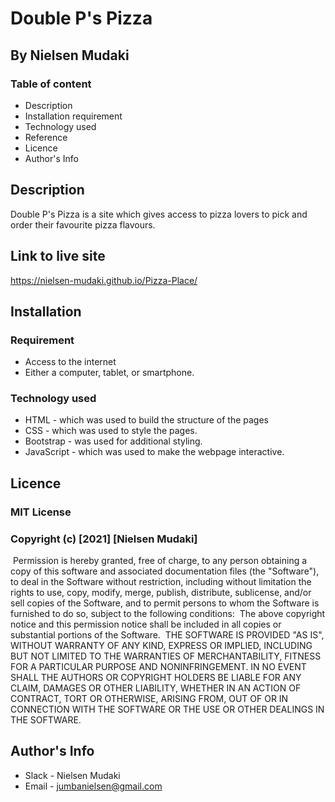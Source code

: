# Double P's Pizza

## By Nielsen Mudaki

### Table of content

* Description
* Installation requirement
* Technology used
* Reference
* Licence
* Author's Info

## Description

Double P's Pizza is a site which gives access to pizza lovers to pick and order their favourite pizza flavours.

## Link to live site

https://nielsen-mudaki.github.io/Pizza-Place/

## Installation

### Requirement

* Access to the internet
* Either a computer, tablet, or smartphone.

### Technology used

* HTML - which was used to build the structure of the pages
* CSS - which was used to style the pages.
* Bootstrap - was used for additional styling.
* JavaScript - which was used to make the webpage interactive.

## Licence

### MIT License

### Copyright (c) [2021] [Nielsen Mudaki]
​
Permission is hereby granted, free of charge, to any person obtaining a copy
of this software and associated documentation files (the "Software"), to deal
in the Software without restriction, including without limitation the rights
to use, copy, modify, merge, publish, distribute, sublicense, and/or sell
copies of the Software, and to permit persons to whom the Software is
furnished to do so, subject to the following conditions:
​
The above copyright notice and this permission notice shall be included in all
copies or substantial portions of the Software.
​
THE SOFTWARE IS PROVIDED "AS IS", WITHOUT WARRANTY OF ANY KIND, EXPRESS OR
IMPLIED, INCLUDING BUT NOT LIMITED TO THE WARRANTIES OF MERCHANTABILITY,
FITNESS FOR A PARTICULAR PURPOSE AND NONINFRINGEMENT. IN NO EVENT SHALL THE
AUTHORS OR COPYRIGHT HOLDERS BE LIABLE FOR ANY CLAIM, DAMAGES OR OTHER
LIABILITY, WHETHER IN AN ACTION OF CONTRACT, TORT OR OTHERWISE, ARISING FROM,
OUT OF OR IN CONNECTION WITH THE SOFTWARE OR THE USE OR OTHER DEALINGS IN THE
SOFTWARE.
​
## Author's Info

* Slack - Nielsen Mudaki
* Email - jumbanielsen@gmail.com